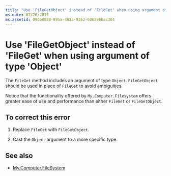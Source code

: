 ```yaml
---
title: "Use 'FileGetObject' instead of 'FileGet' when using argument of type 'Object'"
ms.date: 07/20/2015
ms.assetid: 090b8088-895a-482a-9362-606596bac304
---
```

# Use 'FileGetObject' instead of 'FileGet' when using argument of type 'Object'
The `FileGet` method includes an argument of type `Object`. `FileGetObject` should be used in place of `FileGet` to avoid ambiguities.  
  
 Notice that the functionality offered by `My.Computer.Filesystem` offers greater ease of use and performance than either `FileGet` or `FileGetObject`.  
  
## To correct this error  
  
1.  Replace `FileGet` with `FileGetObject`.  
  
2.  Cast the `Object` argument to a more specific type.  
  
## See also

- [My.Computer.FileSystem](xref:Microsoft.VisualBasic.FileIO.FileSystem)
